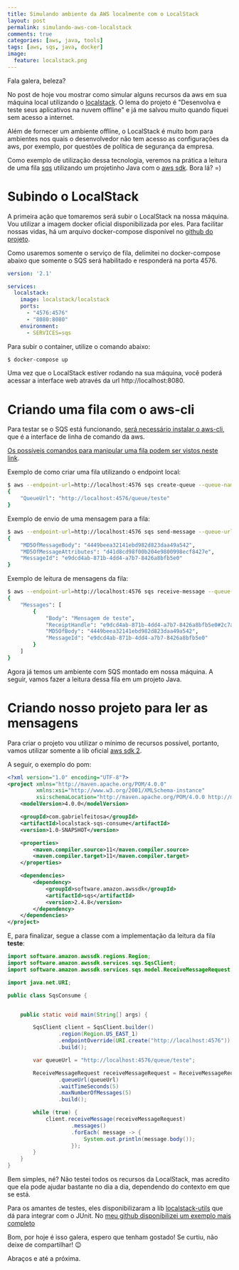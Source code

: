 ```yaml
---
title: Simulando ambiente da AWS localmente com o LocalStack
layout: post
permalink: simulando-aws-com-localstack
comments: true
categories: [aws, java, tools]
tags: [aws, sqs, java, docker]
image:
  feature: localstack.png  
---
```

Fala galera, beleza?

No post de hoje vou mostrar como simular alguns recursos da aws em sua máquina local utilizando o [localstack](https://localstack.cloud/). O lema do projeto é "Desenvolva e teste seus aplicativos na nuvem offline" e já me salvou muito quando fiquei sem acesso a internet. 

Além de fornecer um ambiente offline, o LocalStack é muito bom para ambientes nos quais o desenvolvedor não tem acesso as configurações da aws, por exemplo, por questões de política de segurança da empresa.

Como exemplo de utilização dessa tecnologia, veremos na prática a leitura de uma fila [sqs](https://aws.amazon.com/sqs/) utilizando um projetinho Java com o [aws sdk](https://docs.aws.amazon.com/sdk-for-java/v1/developer-guide/welcome.html). Bora lá? =)
<!--more-->

# Subindo o LocalStack

A primeira ação que tomaremos será subir o LocalStack na nossa máquina. Vou utilizar a imagem docker oficial disponibilizada por eles. Para facilitar nossas vidas, há um arquivo docker-compose disponível no [github do projeto](https://github.com/localstack/localstack/blob/master/docker-compose.yml).

Como usaremos somente o serviço de fila, delimitei no docker-compose abaixo que somente o SQS será habilitado e responderá na porta 4576. 

```yaml
version: '2.1'

services:
  localstack:
    image: localstack/localstack
    ports:
      - "4576:4576"
      - "8080:8080"
    environment:
      - SERVICES=sqs
```

Para subir o container, utilize o comando abaixo:

```sh
$ docker-compose up
```

Uma vez que o LocalStack estiver rodando na sua máquina, você poderá acessar a interface web através da url http://localhost:8080. 

# Criando uma fila com o aws-cli

Para testar se o SQS está funcionando, [será necessário instalar o aws-cli](https://aws.amazon.com/cli/), que é a interface de linha de comando da aws.

[Os possíveis comandos para manipular uma fila podem ser vistos neste link](https://docs.aws.amazon.com/cli/latest/reference/sqs/index.html).

Exemplo de como criar uma fila utilizando o endpoint local:

```sh
$ aws --endpoint-url=http://localhost:4576 sqs create-queue --queue-name teste
{
    "QueueUrl": "http://localhost:4576/queue/teste"
}
```

Exemplo de envio de uma mensagem para a fila:
```sh
$ aws --endpoint-url=http://localhost:4576 sqs send-message --queue-url http://localhost:4576/queue/teste --message-body "Mensagem de teste"
{
    "MD5OfMessageBody": "4449beea32141ebd982d823daa49a542", 
    "MD5OfMessageAttributes": "d41d8cd98f00b204e9800998ecf8427e", 
    "MessageId": "e9dcd4ab-871b-4dd4-a7b7-8426a8bfb5e0"
}
```

Exemplo de leitura de mensagens da fila:
```sh
$ aws --endpoint-url=http://localhost:4576 sqs receive-message --queue-url http://localhost:4576/queue/teste --max-number-of-messages 10                                                              
{
    "Messages": [
        {
            "Body": "Mensagem de teste", 
            "ReceiptHandle": "e9dcd4ab-871b-4dd4-a7b7-8426a8bfb5e0#2c7aaba2-3385-459b-9dd2-d4e7fc0d6ac7", 
            "MD5OfBody": "4449beea32141ebd982d823daa49a542", 
            "MessageId": "e9dcd4ab-871b-4dd4-a7b7-8426a8bfb5e0"
        }
    ]
}

```

Agora já temos um ambiente com SQS montado em nossa máquina. A seguir, vamos fazer a leitura dessa fila em um projeto Java.

# Criando nosso projeto para ler as mensagens

Para criar o projeto vou utilizar o mínimo de recursos possível, portanto, vamos utilizar somente a lib oficial [aws sdk 2](https://docs.aws.amazon.com/sdk-for-java/v2/developer-guide/welcome.html).

A seguir, o exemplo do pom:
```xml
<?xml version="1.0" encoding="UTF-8"?>
<project xmlns="http://maven.apache.org/POM/4.0.0"
         xmlns:xsi="http://www.w3.org/2001/XMLSchema-instance"
         xsi:schemaLocation="http://maven.apache.org/POM/4.0.0 http://maven.apache.org/xsd/maven-4.0.0.xsd">
    <modelVersion>4.0.0</modelVersion>

    <groupId>com.gabrielfeitosa</groupId>
    <artifactId>localstack-sqs-consume</artifactId>
    <version>1.0-SNAPSHOT</version>

    <properties>
        <maven.compiler.source>11</maven.compiler.source>
        <maven.compiler.target>11</maven.compiler.target>
    </properties>

    <dependencies>
        <dependency>
            <groupId>software.amazon.awssdk</groupId>
            <artifactId>sqs</artifactId>
            <version>2.4.8</version>
        </dependency>
    </dependencies>
</project>
```

E, para finalizar, segue a classe com a implementação da leitura da fila **teste**:
```java
import software.amazon.awssdk.regions.Region;
import software.amazon.awssdk.services.sqs.SqsClient;
import software.amazon.awssdk.services.sqs.model.ReceiveMessageRequest;

import java.net.URI;

public class SqsConsume {


    public static void main(String[] args) {

        SqsClient client = SqsClient.builder()
                .region(Region.US_EAST_1)
                .endpointOverride(URI.create("http://localhost:4576"))
                .build();

        var queueUrl = "http://localhost:4576/queue/teste";

        ReceiveMessageRequest receiveMessageRequest = ReceiveMessageRequest.builder()
                .queueUrl(queueUrl)
                .waitTimeSeconds(5)
                .maxNumberOfMessages(5)
                .build();

        while (true) {
            client.receiveMessage(receiveMessageRequest)
                    .messages()
                    .forEach( message -> {
                        System.out.println(message.body());
                    });
        }
    }
}

```

Bem simples, né? Não testei todos os recursos da LocalStack, mas acredito que ela pode ajudar bastante no dia a dia, dependendo do contexto em que se está. 

Para os amantes de testes, eles disponibilizaram a lib [localstack-utils](https://mvnrepository.com/artifact/cloud.localstack/localstack-utils) que dá para integrar com o JUnit. No [meu github disponibilizei um exemplo mais completo](https://github.com/gabrielfeitosa/localstack-sqs-java)

Bom, por hoje é isso galera, espero que tenham gostado! Se curtiu, não deixe de compartilhar! 😉

Abraços e até a próxima.

